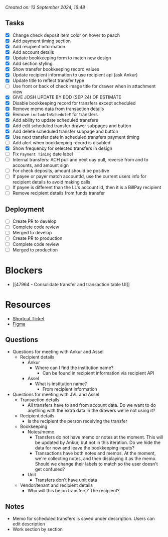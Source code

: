 *Created on: 13 September 2024, 16:48*
## Tasks
- [x] Change check deposit item color on hover to peach
- [x] Add payment timing section
- [x] Add recipient information
- [x] Add account details
- [x] Update bookkeeping form to match new design
- [x] Add section styling
- [x] Show transfer bookkeeping record values
- [x] Update recipient information to use recipient api (ask Ankur)
- [x] Update title to reflect transfer type
- [ ] Use front or back of check image title for drawer when in attachment view
- [x] GIVE JOSH UPDATE BY EOD (SEP 24) OF ESTIMATE
- [x] Disable bookkeeping record for transfers except scheduled
- [x] Remove memo data from transaction details
- [x] Remove `includeInScheduleE` for transfers
- [x] Add ability to update scheduled transfers
- [x] Add edit scheduled transfer drawer subpages and button
- [x] Add delete scheduled transfer subpage and button
- [x] Use next transfer date in scheduled transfers payment timing
- [ ] Add alert when bookkeeping record is disabled
- [x] Show frequency for selected transfers in design
- [ ] Fix `Payment Timing` date label
- [ ] Internal transfers: ACH pull and next day pull, reverse from and to accounts, and amount sign
- [ ] For check deposits, amount should be positive
- [ ] If payee or payer match accountId, use the current users info for recipient details to avoid making calls
- [ ] If payee is different than the LL's account id, then it is a BillPay recipient
- [ ] Remove recipient details from funds transfer
## Deployment
- [ ] Create PR to develop
- [ ] Complete code review
- [ ] Merged to develop
- [ ] Create PR to production
- [ ] Complete code review
- [ ] Merged to production
# Blockers
- [[47964 - Consolidate transfer and transaction table UI]]
# Resources
- [Shortcut Ticket]()
- [Figma]()
## Questions
- Questions for meeting with Ankur and Assel
	- Recipient details
		- Ankur
			- Where can I find the institution name?
				- Can be found in recipient information via recipient API
		- Assel
			- What is institution name?
				- From recipient information
- Questions for meeting with JVL and Assel
	- Transaction details
		- All transfers have to and from account data. Do we want to do anything with the extra data in the drawers we're not using it?
	- Recipient details
		- Is the recipient the person receiving the transfer
	- Bookkeeping 
		- Notes/memo
			- Transfers do not have memo or notes at the moment. This will be updated by Ankur, but not in this iteration. Do we hide the data for now and leave the bookkeeping inputs?
			- Transactions have both notes and memos. At the moment, we're collecting notes, and then displaying it as the memo. Should we change their labels to match so the user doesn't get confused?
		- Unit
			- Transfers don't have unit data
	- Vendor/tenant and recipient details
		- Who will this be on transfers? The recipient?
## Notes
- Memo for scheduled transfers is saved under description. Users can edit description
- Work section by section